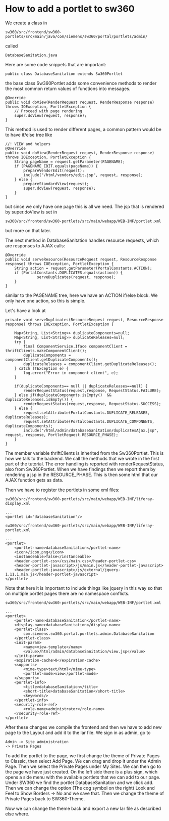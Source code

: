 How to add a portlet to sw360
=============================

We create a class in 
```
sw360/src/frontend/sw360-portlets/src/main/java/com/siemens/sw360/portal/portlets/admin/
```

called
```
DatabaseSanitation.java
```

Here are some code snippets that are important:

```
public class DatabaseSanitation extends Sw360Portlet 
```

the base class Sw360Portlet adds some convenience methods to render the most common return values of functions into messages.

```
@Override
public void doView(RenderRequest request, RenderResponse response) throws IOException, PortletException {
    // Proceed with page rendering
    super.doView(request, response);
}
```

This method is used to render different pages, a common pattern would be to have if/else tree like 
```
//! VIEW and helpers
@Override
public void doView(RenderRequest request, RenderResponse response) throws IOException, PortletException {
    String pageName = request.getParameter(PAGENAME);
    if (PAGENAME_EDIT.equals(pageName)) {
        prepareVendorEdit(request);
        include("/html/vendors/edit.jsp", request, response);
    } else {
        prepareStandardView(request);
        super.doView(request, response);
    }
}
```

but since we only have one page this is all we need. The jsp that is rendered by super.doView is set in 

```
sw360/src/frontend/sw360-portlets/src/main/webapp/WEB-INF/portlet.xml
```
but more on that later.

The next method in DatabaseSanitation handles resource requests, which are responses to AJAX calls:
```
@Override
public void serveResource(ResourceRequest request, ResourceResponse response) throws IOException, PortletException {
    String action = request.getParameter(PortalConstants.ACTION);
    if (PortalConstants.DUPLICATES.equals(action)) {
              serveDuplicates(request, response);
    }
}
```
similar to the PAGENAME tree, here we have an ACTION if/else block. We only have one action, so this is simple.


Let's have a look at 
```
private void serveDuplicates(ResourceRequest request, ResourceResponse response) throws IOException, PortletException {

    Map<String, List<String>> duplicateComponents=null;
    Map<String, List<String>> duplicateReleases=null;
    try {
        final ComponentService.Iface componentClient = thriftClients.makeComponentClient();
        duplicateComponents = componentClient.getDuplicateComponents();
        duplicateReleases = componentClient.getDuplicateReleases();
    } catch (TException e) {
        log.error("Error in component client", e);
    }

    if(duplicateComponents== null || duplicateReleases==null) {
        renderRequestStatus(request,response, RequestStatus.FAILURE);
    } else if(duplicateComponents.isEmpty()  && duplicateReleases.isEmpty()) {
        renderRequestStatus(request,response, RequestStatus.SUCCESS);
    } else {
        request.setAttribute(PortalConstants.DUPLICATE_RELEASES, duplicateReleases);
        request.setAttribute(PortalConstants.DUPLICATE_COMPONENTS, duplicateComponents);
        include("/html/admin/databaseSanitation/duplicatesAjax.jsp", request, response, PortletRequest.RESOURCE_PHASE);
    }
}
```    
The member variable thriftClients is inherited from the Sw360Portlet. This is how we talk to the backend.
We call the methods that we wrote in the first part of the tutorial.
The error handling is reported with renderRequestStatus, also from Sw360Portlet.
When we have findings then we report them by rendering a jsp in the RESOURCE_PHASE.
This is then some html that our AJAX function gets as data.

Then we have to register the portlets in some xml files:
```
sw360/src/frontend/sw360-portlets/src/main/webapp/WEB-INF/liferay-display.xml
```

```
...
<portlet id="databaseSanitation"/>
```

```
sw360/src/frontend/sw360-portlets/src/main/webapp/WEB-INF/liferay-portlet.xml
```

```
...
<portlet>
    <portlet-name>databaseSanitation</portlet-name>
    <icon>/icon.png</icon>
    <instanceable>false</instanceable>
    <header-portlet-css>/css/main.css</header-portlet-css>
    <header-portlet-javascript>/js/main.js</header-portlet-javascript>
    <header-portlet-javascript>/js/external/jquery-1.11.1.min.js</header-portlet-javascript>
</portlet>
```
Note that here it is important to include things like jquery in this way so that on multiple portlet pages there are no namespace conflicts.

```
sw360/src/frontend/sw360-portlets/src/main/webapp/WEB-INF/portlet.xml
```

```
...
<portlet>
    <portlet-name>databaseSanitation</portlet-name>
    <display-name>databaseSanitation</display-name>
    <portlet-class>
        com.siemens.sw360.portal.portlets.admin.DatabaseSanitation
    </portlet-class>
    <init-param>
        <name>view-template</name>
        <value>/html/admin/databaseSanitation/view.jsp</value>
    </init-param>
    <expiration-cache>0</expiration-cache>
    <supports>
        <mime-type>text/html</mime-type>
        <portlet-mode>view</portlet-mode>
    </supports>
    <portlet-info>
        <title>databaseSanitation</title>
        <short-title>databaseSanitation</short-title>
        <keywords/>
    </portlet-info>
    <security-role-ref>
        <role-name>administrator</role-name>
    </security-role-ref>
</portlet>
```

After these changes we compile the frontend and then we have to add new page to the Layout and add it to the lar file.
We sign in as admin, 
go to 
```
Admin -> Site administration 
-> Private Pages

```
To add the portlet to the page, we first change the theme of Private Pages to Classic, then select Add Page. We can drag and drop it under the Admin Page.
Then we select the Private Pages under My Sites.
We can then go to the page we have just created. 
On the left side there is a plus sign, which opens a side menu with the available portlets that we can add to our page.
Under SW360 we find the portlet DatabaseSanitation and we click add.
Then we can change the option (The cog symbol on the right) Look and Feel  to Show Borders -> No and we save that.
Then we change the theme of Private Pages back to SW360-Theme.

Now we can change the theme back and export a new lar file as described else where.
